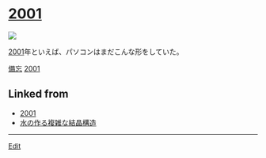 # [2001](2001.md)

![](https://upload.wikimedia.org/wikipedia/commons/thumb/5/56/Indigo_iMac_G3_slot_loading.jpg/300px-Indigo_iMac_G3_slot_loading.jpg)

[2001](2001.md)年といえば、パソコンはまだこんな形をしていた。

[備忘](備忘.md) [2001](2001.md) 


## Linked from

* [2001](2001.md)
* [水の作る複雑な結晶構造](水の作る複雑な結晶構造.md)


----
[Edit](https://github.com/vitroid/vitroid.github.io/edit/master/MD/2001.md)
